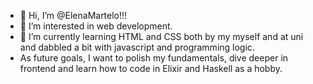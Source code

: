 - 👋 Hi, I’m @ElenaMartelo!!!
- 👀 I’m interested in web development.
- 🌱 I’m currently learning HTML and CSS both by my myself and at uni and dabbled a bit with javascript and programming logic.
- As future goals, I want to polish my fundamentals, dive deeper in frontend and learn how to code in Elixir and Haskell as a hobby.
<!---
ElenaMartelo/ElenaMartelo is a ✨ special ✨ repository because its `README.md` (this file) appears on your GitHub profile.
You can click the Preview link to take a look at your changes.
--->
